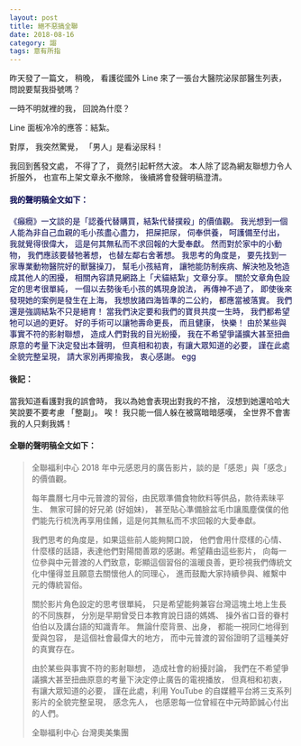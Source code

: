 ```yaml
---
layout: post
title: 絕不惡搞全聯
date: 2018-08-16
category: 謅
tags: 意有所指
---
```


昨天發了一篇文，
稍晚，
看護從國外 Line 來了一張台大醫院泌尿部醫生列表，
問說要幫我掛號嗎？

一時不明就裡的我，
回說為什麼？

Line 面板冷冷的應答：結紮。

對厚，
我突然驚覺，
「男人」是看泌尿科！

<!--more-->
我回到舊發文處，
不得了了，
竟然引起軒然大波。
本人除了認為網友聯想力令人折服外，
也宣布上架文章永不撤除，
後續將會發聲明稿澄清。


#### <span style="color: #00004d">我的聲明稿全文如下：</span>

<span style="color: #00004d">
《癲癇》一文談的是「認養代替購買，結紮代替撲殺」的價值觀。
</span>

<span style="color: #00004d">
我光想到一個人能為非自己血親的毛小孩盡心盡力，
把屎把尿，
伺奉供養，
呵護備至付出，
我就覺得很偉大，
這是何其無私而不求回報的大愛奉獻。
然而對於家中的小動物，
我們應該要替牠著想，
也替左鄰右舍著想。
</span>

<span style="color: #00004d">
我思考的角度是，
要先找到一家專業動物醫院好的獸醫操刀，
幫毛小孩結育，
讓牠能防制疾病、解決牠及牠造成其他人的困擾，
相關內容請見網路上「犬貓結紮」文章分享。
</span>

<span style="color: #00004d">
關於文章角色設定的思考很單純，
一個以去勢後毛小孩的媽現身說法，
再傳神不過了，
即使後來發現她的案例是發生在上海，
我想放諸四海皆準的二公約，
都應當被落實。
我們還是強調結紮不只是絕育！
當我們決定要和我們的寶貝共度一生時，
我們都希望牠可以過的更好。
好的手術可以讓牠壽命更長，
而且健康，
快樂！
</span>

<span style="color: #00004d">
由於某些與事實不符的影射聯想，
造成人們對我的目光紛擾，
我在不希望爭議擴大甚至扭曲原意的考量下決定發出本聲明，
但真相和初衷，有讓大眾知道的必要，
謹在此處全貌完整呈現，
請大家別再揶揄我，
衷心感謝。
</span>

<span style="color: #00004d">
egg
</span>


#### 後記：
當我知道看護對我的誤會時，
我以為她會表現出對我的不捨，
沒想到她還哈哈大笑說要不要考慮 「整副」。
唉！
我只能一個人躲在被窩暗暗感嘆，
全世界不會害我的人只剩我媽！


#### 全聯的聲明稿全文如下：
>全聯福利中心 2018 年中元感恩月的廣告影片，談的是「感恩」與「感念」的價值觀。
>
>每年農曆七月中元普渡的習俗，由民眾準備食物飲料等供品，款待素昧平生、 無家可歸的好兄弟 (好姐妹)，
>甚至貼心準備臉盆毛巾讓風塵僕僕的他們能先行梳洗再享用佳餚，這是何其無私而不求回報的大愛奉獻。
>	
>我們思考的角度是，如果這些前人能夠開口說，
>他們會用什麼樣的心情、什麼樣的話語，表達他們對陽間善眾的感謝。希望藉由這些影片，
>向每一位參與中元普渡的人們致意，彰顯這個習俗的溫暖良善，更珍視我們傳統文化中懂得並且願意去關懷他人的同理心，
>進而鼓勵大家持續參與、維繫中元的傳統習俗。
>
>關於影片角色設定的思考很單純，
>只是希望能夠兼容台灣這塊土地上生長的不同族群，
>分別是早期曾受日本教育說日語的媽媽、 操外省口音的眷村伯伯以及講台語的知識青年。
>無論什麼背景、出身，
>都能一視同仁地得到愛與包容，
>是這個社會最偉大的地方，
>而中元普渡的習俗證明了這種美好的真實存在。
>
>由於某些與事實不符的影射聯想，
>造成社會的紛擾討論，
>我們在不希望爭議擴大甚至扭曲原意的考量下決定停止廣告的電視播放，
>但真相和初衷，有讓大眾知道的必要，
>謹在此處，利用 YouTube 的自媒體平台將三支系列影片的全貌完整呈現，
>感念先人，
>也感恩每一位曾經在中元時節誠心付出的人們。
>
>全聯福利中心 台灣奧美集團
